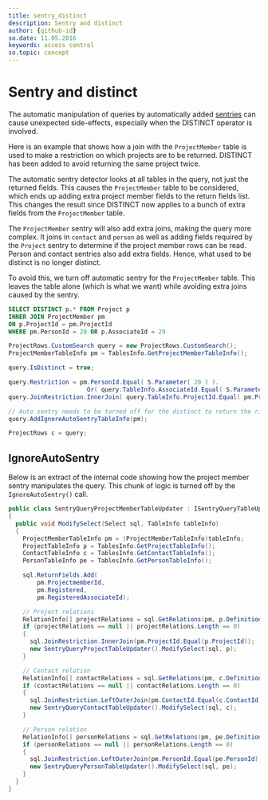 ```yaml
---
title: sentry_distinct
description: Sentry and distinct
author: {github-id}
so.date: 11.05.2016
keywords: access control
so.topic: concept
---
```


# Sentry and distinct

The automatic manipulation of queries by automatically added [sentries][1] can cause unexpected side-effects, especially when the DISTINCT operator is involved.

Here is an example that shows how a join with the `ProjectMember` table is used to make a restriction on which projects are to be returned. DISTINCT has been added to avoid returning the same project twice.

The automatic sentry detector looks at all tables in the query, not just the returned fields. This causes the `ProjectMember` table to be considered, which ends up adding extra project member fields to the return fields list. This changes the result since DISTINCT now applies to a bunch of extra fields from the `ProjectMember` table.

The `ProjectMember` sentry will also add extra joins, making the query more complex. It joins in `contact` and `person` as well as adding fields required by the `Project` sentry to determine if the project member rows can be read. Person and contact sentries also add extra fields. Hence, what used to be distinct is no longer distinct.

To avoid this, we turn off automatic sentry for the `ProjectMember` table. This leaves the table alone (which is what we want) while avoiding extra joins caused by the sentry.

```SQL
SELECT DISTINCT p.* FROM Project p 
INNER JOIN ProjectMember pm 
ON p.ProjectId = pm.ProjectId
WHERE pm.PersonId = 20 OR p.AssociateId = 29
```

```csharp
ProjectRows.CustomSearch query = new ProjectRows.CustomSearch();
ProjectMemberTableInfo pm = TablesInfo.GetProjectMemberTableInfo();

query.IsDistinct = true;

query.Restriction = pm.PersonId.Equal( S.Parameter( 20 ) ).
                      Or( query.TableInfo.AssociateId.Equal( S.Parameter( 29 ) ) );
query.JoinRestriction.InnerJoin( query.TableInfo.ProjectId.Equal( pm.ProjectId ) );

// Auto sentry needs to be turned off for the distinct to return the right number of rows
query.AddIgnoreAutoSentryTableInfo(pm);

ProjectRows c = query;
```

## IgnoreAutoSentry

Below is an extract of the internal code showing how the project member sentry manipulates the query. This chunk of logic is turned off by the `IgnoreAutoSentry()` call.

```csharp
public class SentryQueryProjectMemberTableUpdater : ISentryQueryTableUpdater
{
  public void ModifySelect(Select sql, TableInfo tableInfo)
  {
    ProjectMemberTableInfo pm = (ProjectMemberTableInfo)tableInfo;
    ProjectTableInfo p = TablesInfo.GetProjectTableInfo();
    ContactTableInfo c = TablesInfo.GetContactTableInfo();
    PersonTableInfo pe = TablesInfo.GetPersonTableInfo();

    sql.ReturnFields.Add(
        pm.ProjectmemberId,
        pm.Registered,
        pm.RegisteredAssociateId);

    // Project relations
    RelationInfo[] projectRelations = sql.GetRelations(pm, p.Definition);
    if (projectRelations == null || projectRelations.Length == 0)
    {
      sql.JoinRestriction.InnerJoin(pm.ProjectId.Equal(p.ProjectId));
      new SentryQueryProjectTableUpdater().ModifySelect(sql, p);
    }

    // Contact relation
    RelationInfo[] contactRelations = sql.GetRelations(pm, c.Definition);
    if (contactRelations == null || contactRelations.Length == 0)
    {
      sql.JoinRestriction.LeftOuterJoin(pm.ContactId.Equal(c.ContactId));
      new SentryQueryContactTableUpdater().ModifySelect(sql, c);
    }

    // Person relation
    RelationInfo[] personRelations = sql.GetRelations(pm, pe.Definition);
    if (personRelations == null || personRelations.Length == 0)
    {
      sql.JoinRestriction.LeftOuterJoin(pm.PersonId.Equal(pe.PersonId));
      new SentryQueryPersonTableUpdater().ModifySelect(sql, pe);
    }
  }
}
```

<!-- Referenced links -->
[1]: index.md
